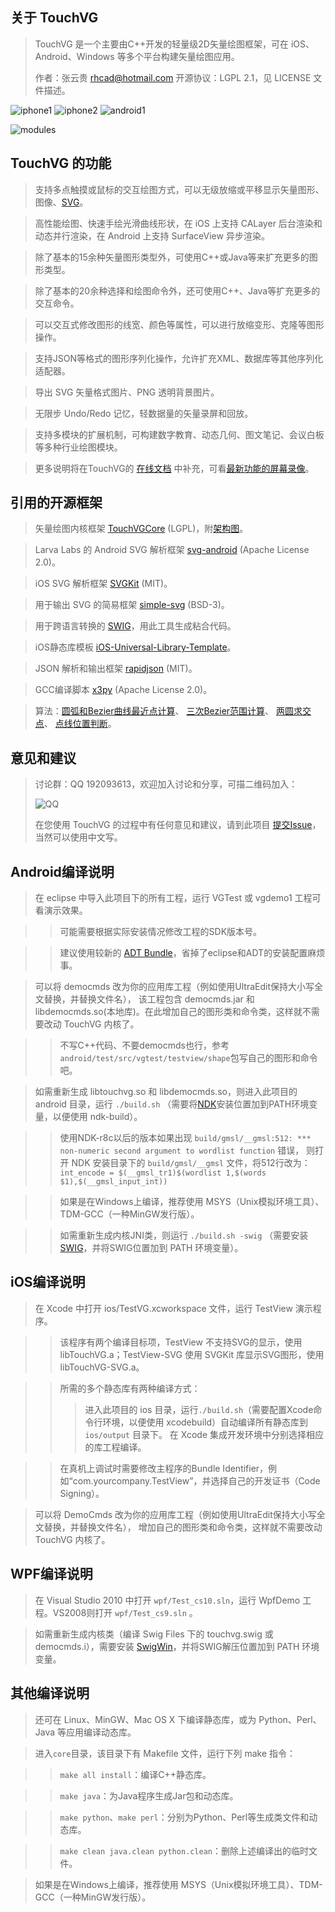 关于 TouchVG
------------
> TouchVG 是一个主要由C++开发的轻量级2D矢量绘图框架，可在 iOS、Android、Windows 等多个平台构建矢量绘图应用。
> 
> 作者：张云贵 <rhcad@hotmail.com> 开源协议：LGPL 2.1，见 LICENSE 文件描述。

![iphone1](https://raw.githubusercontent.com/rhcad/TouchVG/master/doc/images/iphone1.png)  ![iphone2](https://raw.githubusercontent.com/rhcad/TouchVG/master/doc/images/iphone2.png)  ![android1](https://raw.githubusercontent.com/rhcad/TouchVG/master/doc/images/android1.png)

![modules](https://raw.githubusercontent.com/rhcad/TouchVG/master/doc/images/modules.png)

TouchVG 的功能
--------------
> 支持多点触摸或鼠标的交互绘图方式，可以无级放缩或平移显示矢量图形、图像、[SVG](http://zh.wikipedia.org/wiki/SVG)。

> 高性能绘图、快速手绘光滑曲线形状，在 iOS 上支持 CALayer 后台渲染和动态并行渲染，在 Android 上支持 SurfaceView 异步渲染。

> 除了基本的15余种矢量图形类型外，可使用C++或Java等来扩充更多的图形类型。

> 除了基本的20余种选择和绘图命令外，还可使用C++、Java等扩充更多的交互命令。

> 可以交互式修改图形的线宽、颜色等属性，可以进行放缩变形、克隆等图形操作。

> 支持JSON等格式的图形序列化操作，允许扩充XML、数据库等其他序列化适配器。

> 导出 SVG 矢量格式图片、PNG 透明背景图片。

> 无限步 Undo/Redo 记忆，轻数据量的矢量录屏和回放。

> 支持多模块的扩展机制，可构建数字教育、动态几何、图文笔记、会议白板等多种行业绘图模块。

> 更多说明将在TouchVG的 [在线文档](https://github.com/rhcad/touchvg-doc) 中补充，可看[最新功能的屏幕录像](http://www.soku.com/search_video/q_touchvg)。

引用的开源框架
--------------

> 矢量绘图内核框架 [TouchVGCore](https://github.com/rhcad/TouchVGCore) (LGPL)，附[架构图](https://raw.githubusercontent.com/rhcad/TouchVG/master/doc/images/core_modules.png)。

> Larva Labs 的 Android SVG 解析框架 [svg-android](https://github.com/japgolly/svg-android) (Apache License 2.0)。

> iOS SVG 解析框架 [SVGKit](https://github.com/SVGKit/SVGKit) (MIT)。

> 用于输出 SVG 的简易框架 [simple-svg](http://code.google.com/p/simple-svg) (BSD-3)。

> 用于跨语言转换的 [SWIG](https://github.com/swig/swig)，用此工具生成粘合代码。

> iOS静态库模板 [iOS-Universal-Library-Template](https://github.com/michaeltyson/iOS-Universal-Library-Template)。

> JSON 解析和输出框架 [rapidjson](https://github.com/Kanma/rapidjson) (MIT)。

> GCC编译脚本 [x3py](https://github.com/rhcad/x3py) (Apache License 2.0)。

> 算法：[圆弧和Bezier曲线最近点计算](http://tog.acm.org/resources/GraphicsGems/gems/NearestPoint.c)、
[三次Bezier范围计算](http://processingjs.nihongoresources.com/bezierinfo/#bounds)、
[两圆求交点](http://blog.csdn.net/cyg0810/article/details/7765894)、
[点线位置判断](http://orion.math.iastate.edu/burkardt/c_src/orourke/tri.c)。

意见和建议
----------
> 讨论群：QQ 192093613，欢迎加入讨论和分享，可描二维码加入：
> 
> ![QQ](https://raw.githubusercontent.com/rhcad/TouchVG/master/doc/images/qq.png)
> 
> 在您使用 TouchVG 的过程中有任何意见和建议，请到此项目 [提交Issue](https://github.com/rhcad/touchvg/issues)，当然可以使用中文写。

Android编译说明
---------------

> 在 eclipse 中导入此项目下的所有工程，运行 VGTest 或 vgdemo1 工程可看演示效果。

>> 可能需要根据实际安装情况修改工程的SDK版本号。

>> 建议使用较新的 [ADT Bundle](http://developer.android.com/sdk/index.html)，省掉了eclipse和ADT的安装配置麻烦事。
    
> 可以将 democmds 改为你的应用库工程（例如使用UltraEdit保持大小写全文替换，并替换文件名），
该工程包含 democmds.jar 和 libdemocmds.so(本地库)。在此增加自己的图形类和命令类，这样就不需要改动 TouchVG 内核了。

>> 不写C++代码、不要democmds也行，参考 `android/test/src/vgtest/testview/shape`包写自己的图形和命令吧。

> 如需重新生成 libtouchvg.so 和 libdemocmds.so，则进入此项目的 android 目录，运行 `./build.sh`
（需要将[NDK](http://developer.android.com/tools/sdk/ndk/index.html)安装位置加到PATH环境变量，以便使用 ndk-build）。

>> 使用NDK-r8c以后的版本如果出现 `build/gmsl/__gmsl:512: *** non-numeric second argument to wordlist function` 错误，
则打开 NDK 安装目录下的 `build/gmsl/__gmsl` 文件，将512行改为：
    `int_encode = $(__gmsl_tr1)$(wordlist 1,$(words $1),$(__gmsl_input_int))`

>> 如果是在Windows上编译，推荐使用 MSYS（Unix模拟环境工具）、TDM-GCC（一种MinGW发行版）。

>> 如需重新生成内核JNI类，则运行 `./build.sh -swig`
（需要安装[SWIG](http://sourceforge.net/projects/swig/files/)，并将SWIG位置加到 PATH 环境变量）。

iOS编译说明
----------

> 在 Xcode 中打开 ios/TestVG.xcworkspace 文件，运行 TestView 演示程序。

>> 该程序有两个编译目标项，TestView 不支持SVG的显示，使用 libTouchVG.a；TestView-SVG 使用 SVGKit 库显示SVG图形，使用 libTouchVG-SVG.a。

>> 所需的多个静态库有两种编译方式：
>>> 进入此项目的 ios 目录，运行`./build.sh`（需要配置Xcode命令行环境，以便使用 xcodebuild）自动编译所有静态库到 `ios/output` 目录下。
>>> 在 Xcode 集成开发环境中分别选择相应的库工程编译。

>> 在真机上调试时需要修改主程序的Bundle Identifier，例如“com.yourcompany.TestView”，并选择自己的开发证书（Code Signing）。

> 可以将 DemoCmds 改为你的应用库工程（例如使用UltraEdit保持大小写全文替换，并替换文件名），
增加自己的图形类和命令类，这样就不需要改动 TouchVG 内核了。

WPF编译说明
-----------

> 在 Visual Studio 2010 中打开 `wpf/Test_cs10.sln`，运行 WpfDemo 工程。VS2008则打开 `wpf/Test_cs9.sln` 。

> 如需重新生成内核类（编译 Swig Files 下的 touchvg.swig 或 democmds.i），需要安装
[SwigWin](http://sourceforge.net/projects/swig/files/swigwin/)，并将SWIG解压位置加到 PATH 环境变量。
  
其他编译说明
------------
> 还可在 Linux、MinGW、Mac OS X 下编译静态库，或为 Python、Perl、Java 等应用编译动态库。

> 进入`core`目录，该目录下有 Makefile 文件，运行下列 make 指令：

>> `make all install`：编译C++静态库。

>> `make java`：为Java程序生成Jar包和动态库。

>> `make python`、`make perl`：分别为Python、Perl等生成类文件和动态库。

>> `make clean java.clean python.clean`：删除上述编译出的临时文件。

> 如果是在Windows上编译，推荐使用 MSYS（Unix模拟环境工具）、TDM-GCC（一种MinGW发行版）。
